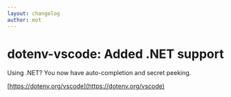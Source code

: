 ```yaml
---
layout: changelog
author: mot
---
```


# dotenv-vscode: Added .NET support

Using .NET? You now have auto-completion and secret peeking.

[https://dotenv.org/vscode](https://dotenv.org/vscode)
